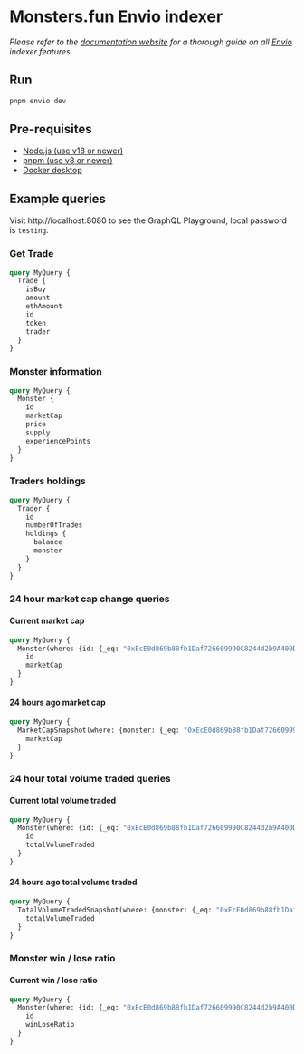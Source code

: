 # Monsters.fun Envio indexer

*Please refer to the [documentation website](https://docs.envio.dev) for a thorough guide on all [Envio](https://envio.dev) indexer features*

## Run

```bash
pnpm envio dev
```

## Pre-requisites

- [Node.js (use v18 or newer)](https://nodejs.org/en/download/current)
- [pnpm (use v8 or newer)](https://pnpm.io/installation)
- [Docker desktop](https://www.docker.com/products/docker-desktop/)

## Example queries

Visit http://localhost:8080 to see the GraphQL Playground, local password is `testing`.

### Get Trade

```graphql
query MyQuery {
  Trade {
    isBuy
    amount
    ethAmount
    id
    token
    trader
  }
}
```

### Monster information

```graphql
query MyQuery {
  Monster {
    id
    marketCap
    price
    supply
    experiencePoints
  }
}
```

### Traders holdings

```graphql
query MyQuery {
  Trader {
    id
    numberOfTrades
    holdings {
      balance      
      monster
    }
  }
}
```

### 24 hour market cap change queries

#### Current market cap
```graphql
query MyQuery {
  Monster(where: {id: {_eq: "0xEcE0d869b88fb1Daf726609990C8244d2b9A400D"}}) {
    id
    marketCap
  }
}

```

#### 24 hours ago market cap
```graphql
query MyQuery {
  MarketCapSnapshot(where: {monster: {_eq: "0xEcE0d869b88fb1Daf726609990C8244d2b9A400D"}, _and: {timestamp: {_lte: "$timestampOf24HoursAgo"}}}, limit: 1, order_by: {timestamp: desc}) {
    marketCap    
  }
}

```

### 24 hour total volume traded queries

#### Current total volume traded
```graphql
query MyQuery {
  Monster(where: {id: {_eq: "0xEcE0d869b88fb1Daf726609990C8244d2b9A400D"}}) {
    id
    totalVolumeTraded
  }
}
```

#### 24 hours ago total volume traded
```graphql
query MyQuery {
  TotalVolumeTradedSnapshot(where: {monster: {_eq: "0xEcE0d869b88fb1Daf726609990C8244d2b9A400D"}, _and: {timestamp: {_lte: "$timestampOf24HoursAgo"}}}, limit: 1, order_by: {timestamp: desc}) {
    totalVolumeTraded    
  }
}
```

### Monster win / lose ratio

#### Current win / lose ratio
```graphql
query MyQuery {
  Monster(where: {id: {_eq: "0xEcE0d869b88fb1Daf726609990C8244d2b9A400D"}}) {
    id
    winLoseRatio
  }
}
```